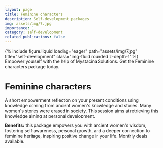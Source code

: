 ```yaml
---
layout: page
title: Feminine characters
description: Self-development packages
img: assets/img/7.jpg
importance: 1
category: self-development
related_publications: false
---
```


<div class="row justify-content-center">
    <div class="col-sm mt-3 mt-md-0">
        {% include figure.liquid loading="eager" path="assets/img/7.jpg" title="self-development" class="img-fluid rounded z-depth-1" %}
    </div>
</div>
<div class="caption text-center">
    Empower yourself with the help of Mystacina Solutions. Get the Feminine characters package today.
</div>

# Feminine characters 

A short empowerment reflection on your present conditions using knowledge coming from ancient women's knowledge and stories. Many women's stories were erased in society. This session aims at retrieving this knowledge aiming at personal development.

**Benefits:** this package empowers you with ancient women's wisdom, fostering self-awareness, personal growth, and a deeper connection to feminine heritage, inspiring positive change in your life. Monthly deals available.


<!--- Emojis: 
https://gist.github.com/rxaviers/7360908 --->
  